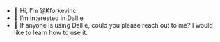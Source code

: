 - 👋 Hi, I’m @Kforkevinc
- 👀 I’m interested in Dall e 
- 🌱 If anyone is using Dall e, could you please reach out to me? I would like to learn how to use it.


<!---
Kforkevinc/Kforkevinc is a ✨ special ✨ repository because its `README.md` (this file) appears on your GitHub profile.
You can click the Preview link to take a look at your changes.
--->
